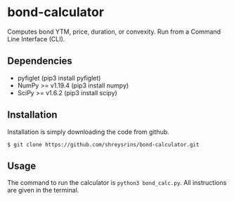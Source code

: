 # bond-calculator
Computes bond YTM, price, duration, or convexity.
Run from a Command Line Interface (CLI).

## Dependencies
 - pyfiglet (pip3 install pyfiglet)
 - NumPy >= v1.19.4 (pip3 install numpy)
 - SciPy >= v1.6.2 (pip3 install scipy)

## Installation
Installation is simply downloading the code from github.

```$ git clone https://github.com/shreysrins/bond-calculator.git```

## Usage
The command to run the calculator is `python3 bond_calc.py`. All instructions are given in the terminal.

